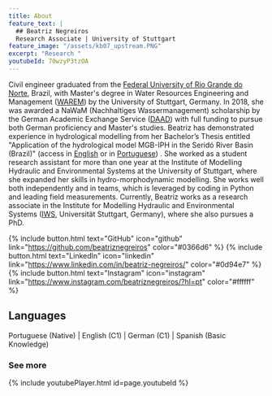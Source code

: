 ```yaml
---
title: About
feature_text: |
  ## Beatriz Negreiros
  Research Associate | University of Stuttgart
feature_image: "/assets/kb07_upstream.PNG"
excerpt: "Research "
youtubeId: 70wzyP3tzOA
---
```


Civil engineer graduated from the [Federal University of Rio Grande do Norte](https://www.ufrn.br/), Brazil, with Master's degree in Water Resources Engineering and Management ([WAREM](https://www.warem.uni-stuttgart.de/)) by the University of Stuttgart, Germany. In 2018, she was awarded a NaWaM (Nachhaltiges Wassermanagement) scholarship by the German Academic Exchange Service ([DAAD](https://www.daad.de/en/)) with full funding to pursue both German proficiency and Master's studies. Beatriz has demonstrated experience in hydrological modelling from her Bachelor’s Thesis entitled "Application of the hydrological model MGB-IPH in the Seridó River Basin (Brazil)" (access in [English](https://static.iahr.org/library/Proceedings/TechnicalEvent/tcEPD/2020YPCongress/Proceedings_1st_IAHR_Young_Professionals_Congress_2020.pdf) or in [Portuguese](https://s3-sa-east-1.amazonaws.com/abrh/Eventos/Trabalhos/60/PAP022622.pdf)) . She worked as a student research assistant for more than one year at the Institute of Modelling Hydraulic and Environmental Systems at the University of Stuttgart, where she expanded her skills in hydro-morphodynamic modelling. She works well both independently and in teams, which is leveraged by coding in Python and leading field measurements. Currently, Beatriz works as a research associate in the Institute for Modelling Hydraulic and Environmental Systems ([IWS](https://www.iws.uni-stuttgart.de/en/institute/), Universität Stuttgart, Germany), where she also pursues a PhD.


{% include button.html text="GitHub" icon="github" link="https://github.com/beatriznegreiros" color="#0366d6" %}  {% include button.html text="LinkedIn" icon="linkedin" link="https://www.linkedin.com/in/beatriz-negreiros/" color="#0d94e7" %} {% include button.html text="Instagram" icon="instagram" link="https://www.instagram.com/beatriznegreiros/?hl=pt" color="#ffffff" %} 



## Languages
Portuguese (Native) |  English (C1)  |  German (C1)  |  Spanish (Basic Knowledge)


### See more

{% include youtubePlayer.html id=page.youtubeId %}

